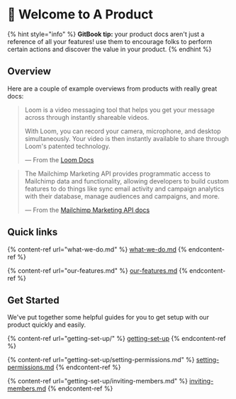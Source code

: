 # 👋 Welcome to A Product

{% hint style="info" %}
**GitBook tip:** your product docs aren't just a reference of all your features! use them to encourage folks to perform certain actions and discover the value in your product.
{% endhint %}

## Overview

Here are a couple of example overviews from products with really great docs:

> Loom is a video messaging tool that helps you get your message across through instantly shareable videos.
>
> With Loom, you can record your camera, microphone, and desktop simultaneously. Your video is then instantly available to share through Loom's patented technology.
>
> — From the [Loom Docs](https://support.loom.com/hc/en-us/articles/360002158057-What-is-Loom-)

> The Mailchimp Marketing API provides programmatic access to Mailchimp data and functionality, allowing developers to build custom features to do things like sync email activity and campaign analytics with their database, manage audiences and campaigns, and more.
>
> — From the [Mailchimp Marketing API docs](https://mailchimp.com/developer/marketing/docs/fundamentals/)

## Quick links

{% content-ref url="what-we-do.md" %}
[what-we-do.md](what-we-do.md)
{% endcontent-ref %}

{% content-ref url="our-features.md" %}
[our-features.md](our-features.md)
{% endcontent-ref %}

## Get Started

We've put together some helpful guides for you to get setup with our product quickly and easily.

{% content-ref url="getting-set-up/" %}
[getting-set-up](getting-set-up/)
{% endcontent-ref %}

{% content-ref url="getting-set-up/setting-permissions.md" %}
[setting-permissions.md](getting-set-up/setting-permissions.md)
{% endcontent-ref %}

{% content-ref url="getting-set-up/inviting-members.md" %}
[inviting-members.md](getting-set-up/inviting-members.md)
{% endcontent-ref %}

